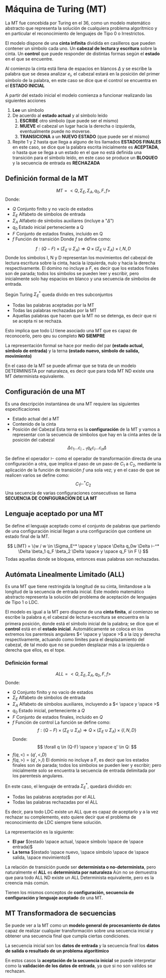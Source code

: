 # Máquina de Turing (MT)
La MT fue concebida por Turing en el 36, como un modelo matemático abstracto que representa la solución de cualquiera problema algorítmico y en particular el reconocimiento de lenguajes de Tipo 0 o Irrestrictos.

El modelo dispone de una **cinta infinita** dividida en casilleros que pueden contener un símbolo cada uno. Un **cabezal de lectura y escritura** sobre la cinta. Un **control** que puede responder de distintas formas según el **estado** en el que se encuentre.

Al comienzo la cinta está llena de espacios en blancos $\Delta$ y se escribe la palabra que se desea analizar $e_i$, el cabezal estará en la posición del primer símbolo de la palabra, en este caso se dice que el control se encuentra en el **ESTADO INICIAL**

A partir del estado inicial el modelo comienza a funcionar realizando las siguientes acciones

1) **Lee** un símbolo
2) De acuerdo al **estado actual** y al símbolo leído
	1) **ESCRIBE** otro símbolo (que puede ser el mismo)
	2) **MUEVE** el cabezal un lugar hacia la derecha o izquierda, eventualmente puede no moverse.
	3) **TRANSICIONA** a un **NUEVO ESTADO** (que puede ser el mismo)
3) Repite 1 y 2 hasta que llega a alguno de los llamados **ESTADOS FINALES** en este caso, se dice que la palabra escrita inicialmente es **ACEPTADA**, o hasta que se llega a un estado en el que no está definida una transición para el símbolo leído, en este caso se produce un **BLOQUEO** y la secuencia de entrada es **RECHAZADA** 

## Definición formal de la MT

$$
MT = <Q, \Sigma_E, \Sigma_A, q_0, F, f>
$$
Donde:
- $Q$ Conjunto finito y no vacío de estados
- $\Sigma_E$ Alfabeto de símbolos de entrada
- $\Sigma_A$ Alfabeto de símbolos auxiliares (incluye a "$\Delta$")
- $q_0$ Estado inicial perteneciente a Q
- $F$ Conjunto de estados finales, incluido en Q
- $f$ Función de transición
Donde $f$ se define como:

$$
f: (Q-F) \times (\Sigma_E \cup \Sigma_A) \Rightarrow Q \times (\Sigma_E \cup \Sigma_A) \times {I,N,D}
$$
Donde los simbolos I, N y D representan los movimientos del cabezal de lectura escritura sobre la cinta, hacia la izquierda, nulo y hacia la derecha respectivamente.
El domino no incluye a $F$, es decir que los estados finales son de parada; todos los símbolos se pueden leer y escribir, pero inicialmente solo hay espacios en blanco y una secuencia de símbolos de entrada.

Según Turing $\Sigma_E^*$ queda divido en tres subconjuntos
- Todas las palabras aceptadas por la MT
- Todas las palabras rechazadas por la MT
- Aquellas palabras que hacen que la MT no se detenga, es decir que ni se acepta ni se rechaza.

Esto implica que todo LI tiene asociado una MT que es capaz de reconocerlo, pero qeu su completo **NO SIEMPRE**

La representación formal se hace por medio del par **(estado actual, símbolo de entrada)** y la terna **(estado nuevo, símbolo de salida, movimiento)** 

En el caso de la MT se puede afirmar que se trata de un modelo DETERMINISTA por naturaleza, es decir que para toda MT ND existe una MT determinista equivalente.

## Configuración de una MT
Es una descripción instantánea de una MT requiere las siguientes especificaciones
- Estado actual del a MT
- Contenido de la cinta
- Posición del Cabezal
Esta terna es la **configuración** de la MT y vamos a representar con la secuencia de símbolos que hay en la cinta antes de la posición del cabezal 
$$
\Delta c_1 \dots c_{i-1} q_kc_i \dots c_n \Delta 
$$

Se define el operador $⊢$ como el operador de transformación directa de una configuración a otra, que implica el paso de un paso de $C_1$ a $C_2$, mediante la aplicación de la función de transición $f$ una sola vez; y en el caso de que se realicen varios se define como:
$$C_1 ⊢^* C_2
$$
Una secuencia de varias configuraciones consecutivas se llama **SECUENCIA DE CONFIGURACIÓN DE LA MT**

## Lenguaje aceptado por una MT
Se define el lenguaje aceptado como el conjunto de palabras que partiendo de una configuración inicial llegan a una configuración que contiene un estado final de la MT.

$$
L(MT) = \{w / w \in \Sigma_E^* \space y \space \Delta q_0w \Delta ⊢^* \Delta \beta_1 q_F \beta_2 \Delta \space y \space q_F \in F \}
$$
Todas aquellas donde se bloquea, entonces esas palabras son rechazadas.

## Autómata Linealmente Limitado (ALL)
Es una MT que tiene restringida la longitud de su cinta, limitandose a la longitud de la secuencia de entrada inicial. Este modelo matemático abstracto representa la solución del problema de aceptación de lenguajes de Tipo 1 o LDC.

El modelo es igual a la MT pero dispone de una **cinta finita**, al comienzo se escribe la palabra $e_i$ el cabezal de lectura-escritura se encuentra en la primera posición, donde está el símbolo inicial de la palabra; se dice que el **control** está en el **estado inicial**. Automáticamente se coloca en los extremos los parentesis angulares $< \space y \space >$ a la izq y derecha respectivamente, actuando como límites para el desplazamiento del cabezal, de tal modo que no se pueden desplazar más a la izquierda o derecha que ellos, es el tope.

### Definición formal
$$
ALL = < Q, \Sigma_E, \Sigma_A, q_0, F, f >
$$
Donde:
- $Q$ Conjunto finito y no vacío de estados
- $\Sigma_E$ Alfabeto de símbolos de entrada
- $\Sigma_A$ Alfabeto de símbolos auxiliares, incluyendo a $< \space y \space >$ 
- $q_0$ Estado inicial, perteneciente a $Q$
- $F$ Conjunto de estados finales, incluido en $Q$
- $f$ Función de control
La función se define como:
$$
f : (Q-F) \times (\Sigma_E \cup \Sigma_A) \Rightarrow Q \times (\Sigma_E \cup \Sigma_A) \times \{I,N,D\}
$$
Donde:
$$
\forall q \in (Q-F) \space y \space q' \in Q:
$$
- $f(q,<) = (q', <, D)$
- $f(q, >) = (q',>,I)$
El dominio no incluye a F, es decir que los estados finales son de parada; todos los simbolos se pueden leer y escribir; pero inicialmente solo se encuentra la secuencia de entrada delimitada por los parentesis angulares.

En este caso, el lenguaje de entrada $\Sigma_E^*$, quedará dividido en:
- Todas las palabras aceptadas por el ALL
- Todas las palabras rechazadas por el ALL

Es decir, para todo LDC existe un ALL que es capaz de aceptarlo y a la vez rechazar su complemento, esto quiere decir que el problema de reconocimiento de LDC siempre tiene solución.

La representación es la siguiente:
- **El par** $(estado \space actual, \space símbolo \space de \space entrada)$
- **La terna** $(estado \space nuevo, \space símbolo \space de \space salida, \space movimiento)$

La relación de transición puede ser **determinista o no-determinista**, pero naturalmente el **ALL** es **determinista por naturaleza**
Aún no se demuestra que para todo ALL ND existe un ALL Determinista equivalente, pero es la creencia más común.

Tienen los mismos conceptos de **configuración, secuencia de configuración y lenguaje aceptado** de una MT.

## MT Transformadora de secuencias

Se puede ver a la MT como un **modelo general de procesamiento de datos** capaz de realizar cualquier transformación sobre una secuencia inicial y obtener una secuencia final que cumpla ciertas condiciones.

La secuencia inicial son los **datos de entrada** y la secuencia final los **datos de salida o resultado de un problema algorítimico**

En estos casos la **aceptación de la secuencia inicial** se puede interpretar como la **validación de los datos de entrada**, ya que si no son validos se rechazan.